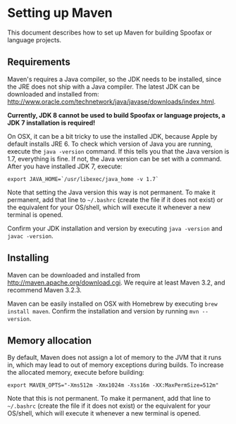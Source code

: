 # Setting up Maven

This document describes how to set up Maven for building Spoofax or language projects.

## Requirements

Maven's requires a Java compiler, so the JDK needs to be installed, since the JRE does not ship with a Java compiler. The latest JDK can be downloaded and installed from: <http://www.oracle.com/technetwork/java/javase/downloads/index.html>. 

__Currently, JDK 8 cannot be used to build Spoofax or language projects, a JDK 7 installation is required!__

On OSX, it can be a bit tricky to use the installed JDK, because Apple by default installs JRE 6. To check which version of Java you are running, execute the `java -version` command. If this tells you that the Java version is 1.7, everything is fine. If not, the Java version can be set with a command. After you have installed JDK 7, execute:

```
export JAVA_HOME=`/usr/libexec/java_home -v 1.7`
```
    
Note that setting the Java version this way is not permanent. To make it permanent, add that line to `~/.bashrc` (create the file if it does not exist) or the equivalent for your OS/shell, which will execute it whenever a new terminal is opened.

Confirm your JDK installation and version by executing `java -version` and `javac -version`.

## Installing

Maven can be downloaded and installed from <http://maven.apache.org/download.cgi>. We require at least Maven 3.2, and recommend Maven 3.2.3.

Maven can be easily installed on OSX with Homebrew by executing `brew install maven`. Confirm the installation and version by running `mvn --version`.

## Memory allocation

By default, Maven does not assign a lot of memory to the JVM that it runs in, which may lead to out of memory exceptions during builds. To increase the allocated memory, execute before building:

```
export MAVEN_OPTS="-Xms512m -Xmx1024m -Xss16m -XX:MaxPermSize=512m"
```

Note that this is not permanent. To make it permanent, add that line to `~/.bashrc` (create the file if it does not exist) or the equivalent for your OS/shell, which will execute it whenever a new terminal is opened.
